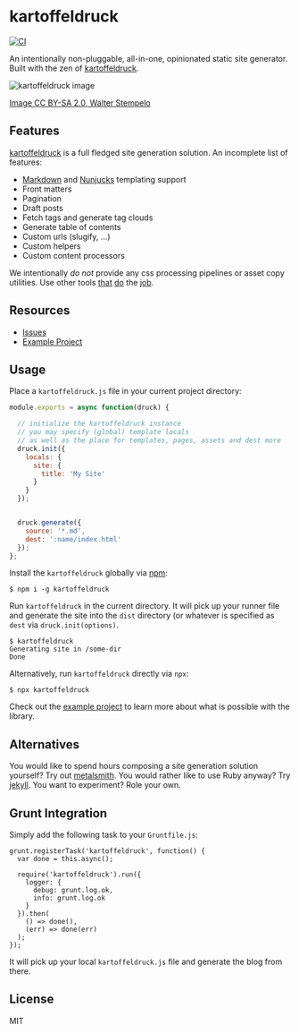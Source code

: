 # kartoffeldruck

[![CI](https://github.com/nikku/kartoffeldruck/workflows/CI/badge.svg)](https://github.com/nikku/kartoffeldruck/actions?query=workflow%3ACI)

An intentionally non-pluggable, all-in-one, opinionated static site generator. Built with the zen of [kartoffeldruck](https://de.wikipedia.org/wiki/Kartoffeldruck).

![kartoffeldruck image](https://c1.staticflickr.com/9/8087/8373666593_b3dd99259c_z.jpg)

[Image CC BY-SA 2.0, Walter Stempelo](https://www.flickr.com/photos/stempelo/8373666593)


## Features

[kartoffeldruck](https://github.com/nikku/kartoffeldruck) is a full fledged site generation solution. An incomplete list of features:

* [Markdown](https://github.com/chjj/marked) and [Nunjucks](https://mozilla.github.io/nunjucks/) templating support
* Front matters
* Pagination
* Draft posts
* Fetch tags and generate tag clouds
* Generate table of contents
* Custom urls (slugify, ...)
* Custom helpers
* Custom content processors

We intentionally _do not_ provide any css processing pipelines or asset copy utilities. Use other tools [that](https://github.com/gruntjs/grunt-contrib-less) [do](https://github.com/dlmanning/gulp-sass) the [job](https://github.com/gruntjs/grunt-contrib-copy).


## Resources

* [Issues](https://github.com/nikku/kartoffeldruck/issues)
* [Example Project](https://github.com/nikku/kartoffeldruck/tree/master/example)


## Usage

Place a `kartoffeldruck.js` file in your current project directory:

```javascript
module.exports = async function(druck) {

  // initialize the kartoffeldruck instance
  // you may specify (global) template locals
  // as well as the place for templates, pages, assets and dest more
  druck.init({
    locals: {
      site: {
        title: 'My Site'
      }
    }
  });


  druck.generate({
    source: '*.md',
    dest: ':name/index.html'
  });
};
```

Install the `kartoffeldruck` globally via [npm](https://npmjs.org):

```shell
$ npm i -g kartoffeldruck
```

Run `kartoffeldruck` in the current directory. It will pick up your runner file and generate the site into the `dist` directory (or whatever is specified as `dest` via `druck.init(options)`.


```
$ kartoffeldruck
Generating site in /some-dir
Done
```

Alternatively, run `kartoffeldruck` directly via `npx`:

```
$ npx kartoffeldruck
```

Check out the [example project](https://github.com/nikku/kartoffeldruck/tree/master/example) to learn more about what is possible with the library.


## Alternatives

You would like to spend hours composing a site generation solution yourself? Try out [metalsmith](http://metalsmith.io/). You would rather like to use Ruby anyway? Try [jekyll](http://jekyllrb.com/). You want to experiment? Role your own.


## Grunt Integration

Simply add the following task to your `Gruntfile.js`:

```
grunt.registerTask('kartoffeldruck', function() {
  var done = this.async();

  require('kartoffeldruck').run({
    logger: {
      debug: grunt.log.ok,
      info: grunt.log.ok
    }
  }).then(
    () => done(),
    (err) => done(err)
  );
});
```

It will pick up your local `kartoffeldruck.js` file and generate the blog from there.


## License

MIT
